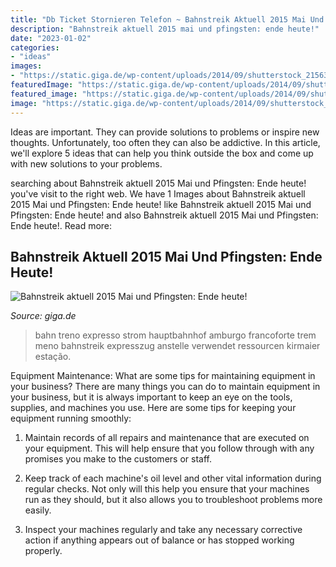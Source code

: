 ```yaml
---
title: "Db Ticket Stornieren Telefon ~ Bahnstreik Aktuell 2015 Mai Und Pfingsten: Ende Heute!"
description: "Bahnstreik aktuell 2015 mai und pfingsten: ende heute!"
date: "2023-01-02"
categories:
- "ideas"
images:
- "https://static.giga.de/wp-content/uploads/2014/09/shutterstock_215634373.jpg"
featuredImage: "https://static.giga.de/wp-content/uploads/2014/09/shutterstock_215634373.jpg"
featured_image: "https://static.giga.de/wp-content/uploads/2014/09/shutterstock_215634373.jpg"
image: "https://static.giga.de/wp-content/uploads/2014/09/shutterstock_215634373.jpg"
---
```



Ideas are important. They can provide solutions to problems or inspire new thoughts. Unfortunately, too often they can also be addictive. In this article, we'll explore 5 ideas that can help you think outside the box and come up with new solutions to your problems.

	

		
searching about Bahnstreik aktuell 2015 Mai und Pfingsten: Ende heute! you've visit to the right web. We have 1 Images about Bahnstreik aktuell 2015 Mai und Pfingsten: Ende heute! like Bahnstreik aktuell 2015 Mai und Pfingsten: Ende heute! and also Bahnstreik aktuell 2015 Mai und Pfingsten: Ende heute!. Read more:
		
    
## Bahnstreik Aktuell 2015 Mai Und Pfingsten: Ende Heute!

<img loading=lazy src="https://static.giga.de/wp-content/uploads/2014/09/shutterstock_215634373.jpg" onerror="this.onerror=null;this.src='https://tse4.mm.bing.net/th?id=OIP.HBBrdLL1StOQyVzvzbWuGgHaEk&amp;pid=15.1';" alt="Bahnstreik aktuell 2015 Mai und Pfingsten: Ende heute!">

_Source: giga.de_

>bahn treno expresso strom hauptbahnhof amburgo francoforte trem meno bahnstreik expresszug anstelle verwendet ressourcen kirmaier estação. 

	

Equipment Maintenance: What are some tips for maintaining equipment in your business?
There are many things you can do to maintain equipment in your business, but it is always important to keep an eye on the tools, supplies, and machines you use. Here are some tips for keeping your equipment running smoothly:
1. Maintain records of all repairs and maintenance that are executed on your equipment. This will help ensure that you follow through with any promises you make to the customers or staff.

2. Keep track of each machine's oil level and other vital information during regular checks. Not only will this help you ensure that your machines run as they should, but it also allows you to troubleshoot problems more easily.

3. Inspect your machines regularly and take any necessary corrective action if anything appears out of balance or has stopped working properly.

